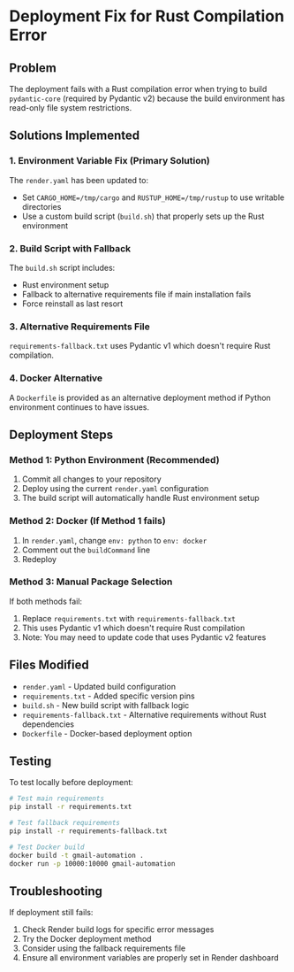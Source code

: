# Deployment Fix for Rust Compilation Error

## Problem
The deployment fails with a Rust compilation error when trying to build `pydantic-core` (required by Pydantic v2) because the build environment has read-only file system restrictions.

## Solutions Implemented

### 1. Environment Variable Fix (Primary Solution)
The `render.yaml` has been updated to:
- Set `CARGO_HOME=/tmp/cargo` and `RUSTUP_HOME=/tmp/rustup` to use writable directories
- Use a custom build script (`build.sh`) that properly sets up the Rust environment

### 2. Build Script with Fallback
The `build.sh` script includes:
- Rust environment setup
- Fallback to alternative requirements file if main installation fails
- Force reinstall as last resort

### 3. Alternative Requirements File
`requirements-fallback.txt` uses Pydantic v1 which doesn't require Rust compilation.

### 4. Docker Alternative
A `Dockerfile` is provided as an alternative deployment method if Python environment continues to have issues.

## Deployment Steps

### Method 1: Python Environment (Recommended)
1. Commit all changes to your repository
2. Deploy using the current `render.yaml` configuration
3. The build script will automatically handle Rust environment setup

### Method 2: Docker (If Method 1 fails)
1. In `render.yaml`, change `env: python` to `env: docker`
2. Comment out the `buildCommand` line
3. Redeploy

### Method 3: Manual Package Selection
If both methods fail:
1. Replace `requirements.txt` with `requirements-fallback.txt`
2. This uses Pydantic v1 which doesn't require Rust compilation
3. Note: You may need to update code that uses Pydantic v2 features

## Files Modified
- `render.yaml` - Updated build configuration
- `requirements.txt` - Added specific version pins
- `build.sh` - New build script with fallback logic
- `requirements-fallback.txt` - Alternative requirements without Rust dependencies
- `Dockerfile` - Docker-based deployment option

## Testing
To test locally before deployment:
```bash
# Test main requirements
pip install -r requirements.txt

# Test fallback requirements
pip install -r requirements-fallback.txt

# Test Docker build
docker build -t gmail-automation .
docker run -p 10000:10000 gmail-automation
```

## Troubleshooting
If deployment still fails:
1. Check Render build logs for specific error messages
2. Try the Docker deployment method
3. Consider using the fallback requirements file
4. Ensure all environment variables are properly set in Render dashboard
